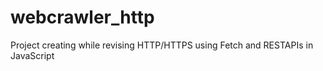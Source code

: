 # webcrawler_http
Project creating while revising HTTP/HTTPS using Fetch and RESTAPIs in JavaScript 
